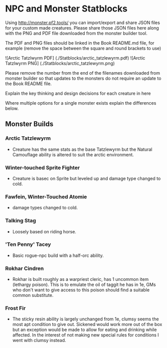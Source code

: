 # NPC and Monster Statblocks
Using http://monster.pf2.tools/ you can import/export and share JSON files for your custom made creatures. Please share those JSON files here along with the PNG and PDF file downloaded from the monster builder tool.

The PDF and PNG files should be linked in the Book README.md file, for example (remove the space between the square and round brackets to use)

![Arctic Tatzlwyrm PDF] (./Statblocks/arctic_tatzlewyrm.pdf)
![Arctic Tatzlwyrm PNG] (./Statblocks/arctic_tatzlewyrm.png)

Please remove the number from the end of the filenames downloaded from monster builder so that updates to the monsters do not require an update to the Book README file.

Explain the key thinking and design decisions for each creature in here

Where multiple options for a single monster exists explain the differences below.

## Monster Builds

### Arctic Tatzlewyrm
- Creature has the same stats as the base Tatzlewyrm but the Natural Camouflage ability is altered to suit the arctic environment.

### Winter-touched Sprite Fighter
- Creature is basec on Sprite but leveled up and damage type changed to cold.

### Fawfein, Winter-Touched Atomie
- damage types changed to cold.

### Talking Stag
- Loosely based on riding horse.

### 'Ten Penny' Tacey
- Basic rogue-npc build with a half-orc ability.

### Rokhar Cindren
- Rokhar is built roughly as a warpriest cleric, has 1 uncommon item (lethargy poison).  This is to emulate the oil of taggit he has in 1e, GMs who don't want to give access to this poison should find a suitable common substitute.

### Frost Fir
- The sticky resin ability is largely unchanged from 1e, clumsy seems the most apt condition to give out.  Sickened would work more out of the box but an exception would be made to allow for eating and drinking while affected.  In the interest of not making new special rules for conditions I went with clumsy instead.
